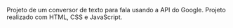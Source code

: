 Projeto de um conversor de texto para fala usando a API do Google. Projeto realizado com HTML, CSS e JavaScript.
 
